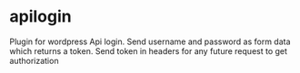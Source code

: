 # apilogin
Plugin for wordpress Api login. Send username and password as form data which returns a token. Send token in headers for any future request to get authorization
